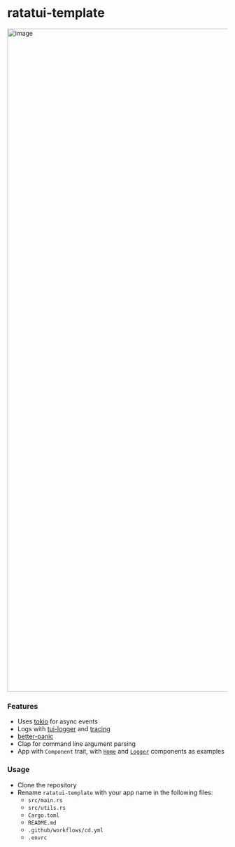 # ratatui-template

<img width="1512" alt="image" src="https://github.com/kdheepak/ratatui-template/assets/1813121/61d9f3a4-14d7-4bb8-85be-771fd5da4c0f">

### Features

- Uses [tokio](https://tokio.rs/) for async events
- Logs with [tui-logger](https://github.com/gin66/tui-logger) and [tracing](https://github.com/tokio-rs/tracing)
- [better-panic](https://github.com/mitsuhiko/better-panic)
- Clap for command line argument parsing
- App with `Component` trait, with [`Home`](./src/components/home.rs) and [`Logger`](./src/components/logger.rs) components as examples

### Usage

- Clone the repository
- Rename `ratatui-template` with your app name in the following files:
  - `src/main.rs`
  - `src/utils.rs`
  - `Cargo.toml`
  - `README.md`
  - `.github/workflows/cd.yml`
  - `.envrc`

